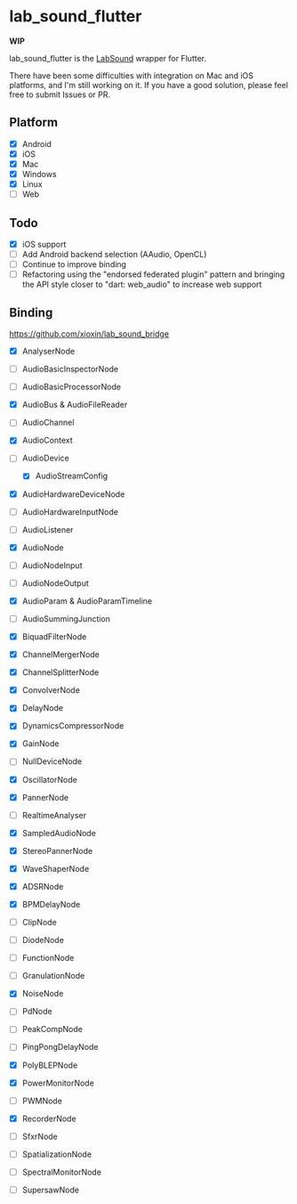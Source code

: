 # lab_sound_flutter
**WIP**

lab_sound_flutter is the [LabSound](https://github.com/LabSound/LabSound) wrapper for Flutter.

There have been some difficulties with integration on Mac and iOS platforms, and I'm still working on it. If you have a good solution, please feel free to submit Issues or PR.

## Platform
* [x] Android
* [x] iOS
* [x] Mac
* [x] Windows
* [x] Linux
* [ ] Web

## Todo
* [x] iOS support
* [ ] Add Android backend selection (AAudio, OpenCL)
* [ ] Continue to improve binding
* [ ] Refactoring using the "endorsed federated plugin" pattern and bringing the API style closer to "dart: web_audio" to increase web support

## Binding

https://github.com/xioxin/lab_sound_bridge

* [x] AnalyserNode
* [ ] AudioBasicInspectorNode
* [ ] AudioBasicProcessorNode
* [x] AudioBus & AudioFileReader
* [ ] AudioChannel
* [x] AudioContext
* [ ] AudioDevice
    * [x] AudioStreamConfig
* [x] AudioHardwareDeviceNode
* [ ] AudioHardwareInputNode
* [ ] AudioListener
* [x] AudioNode
* [ ] AudioNodeInput
* [ ] AudioNodeOutput
* [x] AudioParam & AudioParamTimeline
* [ ] AudioSummingJunction
* [x] BiquadFilterNode
* [x] ChannelMergerNode
* [x] ChannelSplitterNode
* [x] ConvolverNode
* [x] DelayNode
* [x] DynamicsCompressorNode
* [x] GainNode
* [ ] NullDeviceNode
* [x] OscillatorNode
* [x] PannerNode
* [ ] RealtimeAnalyser
* [x] SampledAudioNode
* [x] StereoPannerNode
* [x] WaveShaperNode

* [x] ADSRNode
* [x] BPMDelayNode
* [ ] ClipNode
* [ ] DiodeNode
* [ ] FunctionNode
* [ ] GranulationNode <!-- 是一个音频合成 -->
* [x] NoiseNode
* [ ] PdNode
* [ ] PeakCompNode
* [ ] PingPongDelayNode
* [x] PolyBLEPNode
* [x] PowerMonitorNode
* [ ] PWMNode
* [x] RecorderNode
* [ ] SfxrNode <!-- 一个很高级的功能 https://sfxr.me/ -->
* [ ] SpatializationNode
* [ ] SpectralMonitorNode
* [ ] SupersawNode

